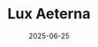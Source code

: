 ---  
layout: startup_page  
title: "Lux Aeterna"  
id: "luxaeterna.com"  
permalink: "/luxaeternaluxaeterna.com06252025/"  
website: "http://www.luxaeterna.com/"  
funding_round: "Pre-Seed"  
funding_amount: "$4M"  
investors: "Space Capital, Dynamo Ventures, Mission One Capital, Alumni Ventures, Service Provider Capital"  
about: "Lux Aeterna is developing the world's first fully reusable satellite bus, designed for high reliability and to meet demands from the U.S. Department of Defense. The company's mission is to build dependable infrastructure that can be launched, returned, and redeployed, revolutionizing orbital operations."  
markets: "SpaceTech, Defense"  
hq: "Denver, Colorado, United States"  
founded_year: "2024"  
linkedin: "https://www.linkedin.com/company/lux-aeterna-space"  
twitter: ""  
instagram: ""  
facebook: ""  
crunchbase: "https://www.crunchbase.com/organization/lux-aeterna"  
pitchbook: "https://pitchbook.com/profiles/company/741132-37"  

date_display: "25-Jun-2025"  
date: "2025-06-25"

# SEO Optimization  
meta_title: "Lux Aeterna - Pre-Seed Funding ($4M)"  
meta_description: "Lux Aeterna, Lux Aeterna is developing the world's first fully reusable satellite bus, designed for high reliability and to meet demands from the U.S. Department o..."  
meta_keywords: "Lux Aeterna, SpaceTech, Defense, Pre-Seed funding"  
canonical_url: "https://startup.projectstartups.com/luxaeternaluxaeterna.com06252025/"  
---